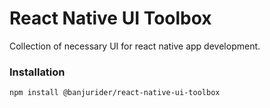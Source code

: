 # React Native UI Toolbox

Collection of necessary UI for react native app development.

### Installation

    npm install @banjurider/react-native-ui-toolbox